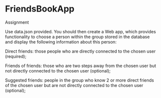 # FriendsBookApp

Assignment

Use data.json provided. You should then create a Web app, which provides functionality to choose a person within the group stored in the database and display the following information about this person:


Direct friends: those people who are directly connected to the chosen user (required);

Friends of friends: those who are two steps away from the chosen user but not directly connected to the chosen user (optional);

Suggested friends: people in the group who know 2 or more direct friends of the chosen user but are not directly connected to the chosen user (optional);
